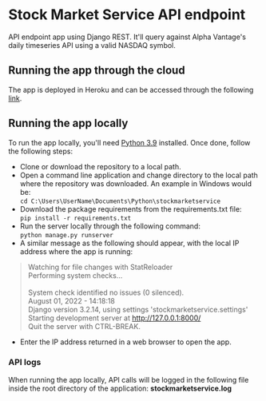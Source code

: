 # Stock Market Service API endpoint

API endpoint app using Django REST. It'll query against Alpha Vantage's daily timeseries API using a valid NASDAQ symbol.

## Running the app through the cloud

The app is deployed in Heroku and can be accessed through the following [link](https://ahd-stockmarketservice.herokuapp.com/).

## Running the app locally

To run the app locally, you'll need [Python 3.9](https://www.python.org/downloads/release/python-3913/) installed. Once done, follow the following steps:

- Clone or download the repository to a local path.
- Open a command line application and change directory to the local path where the repository was downloaded. An example in Windows would be: \
	`cd C:\Users\UserName\Documents\Python\stockmarketservice`
- Download the package requirements from the requirements.txt file: \
`pip install -r requirements.txt`
- Run the server locally through the following command: \
`python manage.py runserver`
- A similar message as the following should appear, with the local IP address where the app is running:

> Watching for file changes with StatReloader\
> Performing system checks...\
> \
> System check identified no issues (0 silenced).\
> August 01, 2022 - 14:18:18\
> Django version 3.2.14, using settings 'stockmarketservice.settings'\
> Starting development server at http://127.0.0.1:8000/ \
> Quit the server with CTRL-BREAK.

- Enter the IP address returned in a web browser to open the app.

### API logs

When running the app locally, API calls will be logged in the following file inside the root directory of the application: **stockmarketservice.log**
